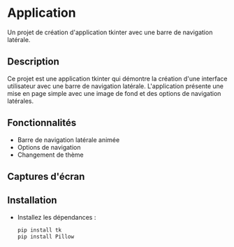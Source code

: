 # Application

Un projet de création d'application tkinter avec une barre de navigation latérale.

## Description

Ce projet est une application tkinter qui démontre la création d'une interface utilisateur avec une barre de navigation latérale. L'application présente une mise en page simple avec une image de fond et des options de navigation latérales.

## Fonctionnalités

- Barre de navigation latérale animée
- Options de navigation
- Changement de thème

## Captures d'écran



## Installation

- Installez les dépendances :
    ```bash
    pip install tk
    pip install Pillow
    ```


